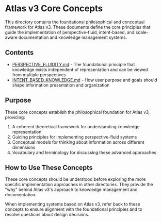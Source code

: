 # Atlas v3 Core Concepts

This directory contains the foundational philosophical and conceptual framework for Atlas v3. These documents define the core principles that guide the implementation of perspective-fluid, intent-based, and scale-aware documentation and knowledge management systems.

## Contents

- [PERSPECTIVE_FLUIDITY.md](./PERSPECTIVE_FLUIDITY.md) - The foundational principle that knowledge exists independent of representation and can be viewed from multiple perspectives
- [INTENT_BASED_KNOWLEDGE.md](./INTENT_BASED_KNOWLEDGE.md) - How user purpose and goals should shape information presentation and organization

## Purpose

These core concepts establish the philosophical foundation for Atlas v3, providing:

1. A coherent theoretical framework for understanding knowledge representation
2. Guiding principles for implementing perspective-fluid systems
3. Conceptual models for thinking about information across different dimensions
4. Vocabulary and terminology for discussing these advanced approaches

## How to Use These Concepts

These core concepts should be understood before exploring the more specific implementation approaches in other directories. They provide the "why" behind Atlas v3's approach to knowledge management and documentation.

When implementing systems based on Atlas v3, refer back to these concepts to ensure alignment with the foundational principles and to resolve questions about design decisions.
